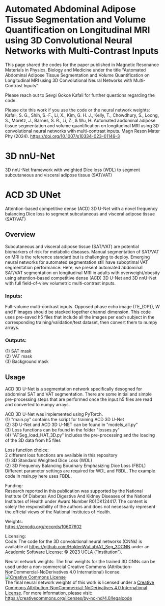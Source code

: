 # Automated Abdominal Adipose Tissue Segmentation and Volume Quantification on Longitudinal MRI using 3D Convolutional Neural Networks with Multi-Contrast Inputs
This page shared the codes for the paper published in  Magnetic Resonance Materials in Physics, Biology and Medicine under the title "Automated Abdominal Adipose Tissue Segmentation and Volume Quantification on Longitudinal MRI using 3D Convolutional Neural Networks with Multi-Contrast Inputs"

Please reach out to Sevgi Gokce Kafali for further questions regarding the code. 

Please cite this work if you use the code or the neural network weights: \
Kafali, S. G., Shih, S.-F., Li, X., Kim, G. H. J., Kelly, T., Chowdhury, S., Loong, S., Moretz, J., Barnes, S. R., Li, Z., & Wu, H. Automated abdominal adipose tissue segmentation and volume quantification on longitudinal MRI using 3D convolutional neural networks with multi-contrast inputs. Magn Reson Mater Phy (2024). https://doi.org/10.1007/s10334-023-01146-3

# 3D nnU-Net
3D nnU-Net framework with weighted Dice loss (WDL) to segment subcutaneous and visceral adipose tissue (SAT/VAT)

# ACD 3D UNet
Attention-based competitive dense (ACD) 3D U-Net with a novel frequency balancing Dice loss to segment subcutaneous and visceral adipose tissue (SAT/VAT)

## Overview
Subcutaneous and visceral adipose tissue (SAT/VAT) are potential biomarkers of risk for metabolic diseases. Manual segmentation of SAT/VAT on MRI is the reference standard but is challenging to deploy. Emerging neural networks for automated segmentation still have suboptimal VAT segmentation performance. 
Here, we present automated abdominal SAT/VAT segmentation on longitudinal MRI in adults with overweight/obesity using attention-based competitive dense (ACD) 3D U-Net and 3D nnU-Net with full field-of-view volumetric multi-contrast inputs. 

### Inputs: 
Full-volume multi-contrast inputs. Opposed phase echo image (TE_{OP}), W and F images should be stacked together channel dimension. This code uses pre-saved h5 files that include all the images per each subject in the corresponding training/validation/test dataset, then convert them to numpy arrays. 

### Outputs: 
(1) SAT mask \
(2) VAT mask \
(3) Background mask 

## Usage
ACD 3D U-Net is a segmentation network specifically desogned for abdominal SAT and VAT segmentation. There are some initial and simple pre-processing steps that are performed once the input h5 files are read and converted to numpy arrays. 

ACD 3D U-Net was implemented using PyTorch. \
(1) "main.py" contains the script for training ACD 3D U-Net \
(2) 3D U-Net and ACD 3D U-NET can be found in "models_all.py" \
(3) Loss functions can be found in the folder "losses.py" \
(4) "ATSeg_load_HAT_3D.py" includes the pre-processing and the loading of the 3D data from h5 files


Loss function choice: \
2 different loss functions are available in this repository \
(1) 3D Standard Weighted Dice Loss (WDL) \
(2) 3D Frequency Balancing Boudnary Emphasizing Dice Loss (FBDL)
Different parameter settings are required for WDL and FBDL. The example code in main.py here uses FBDL. 

Funding: \
Research reported in this publication was supported by the National Institute Of Diabetes And Digestive And Kidney Diseases of the National Institutes of Health under Award Number R01DK124417. The content is solely the responsibility of the authors and does not necessarily represent the official views of the National Institutes of Health.

Weights: \
https://zenodo.org/records/10607602 

Licensing: \
Code: The code for the 3D convolutional neural networks (CNNs) is available at https://github.com/HoldenWuLab/AT_Seg_3DCNN under an Academic Software License: © 2023 UCLA (“Institution”).

Neural network weights: The final weights for the trained 3D CNNs can be used under a non-commercial Creative Commons (Attribution-NonCommercial-NoDerivatives 4.0 International) license. <a rel="license" href="http://creativecommons.org/licenses/by-nc-nd/4.0/"><img alt="Creative Commons License" style="border-width:0" src="https://i.creativecommons.org/l/by-nc-nd/4.0/88x31.png" /></a><br />The final neural network weights of this work is licensed under a <a rel="license" href="http://creativecommons.org/licenses/by-nc-nd/4.0/">Creative Commons Attribution-NonCommercial-NoDerivatives 4.0 International License</a>.
For more information, please visit: https://creativecommons.org/licenses/by-nc-nd/4.0/legalcode



